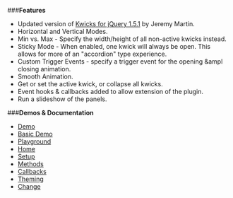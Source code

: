 ###**Features**

* Updated version of [Kwicks for jQuery 1.5.1](http://www.jeremymartin.name/projects.php?project=kwicks) by Jeremy Martin.
* Horizontal and Vertical Modes.
* Min vs. Max - Specify the width/height of all non-active kwicks instead.
* Sticky Mode - When enabled, one kwick will always be open. This allows for more of an "accordion" type experience.
* Custom Trigger Events - specify a trigger event for the opening &ampl closing animation.
* Smooth Animation.
* Get or set the active kwick, or collapse all kwicks.
* Event hooks &amp; callbacks added to allow extension of the plugin.
* Run a slideshow of the panels.

###**Demos &amp; Documentation**
* [Demo](http://mottie.github.com/Kwicks)
* [Basic Demo](http://mottie.github.com/Kwicks/basic.html)
* [Playground](http://jsfiddle.net/Mottie/y5Hty/)
* [Home](https://github.com/Mottie/Kwicks/wiki)
* [Setup](https://github.com/Mottie/Kwicks/wiki/Setup)
* [Methods](https://github.com/Mottie/Kwicks/wiki/Methods)
* [Callbacks](https://github.com/Mottie/Kwicks/wiki/Callbacks)
* [Theming](https://github.com/Mottie/Kwicks/wiki/Theming)
* [Change](https://github.com/Mottie/Kwicks/wiki/Change)
